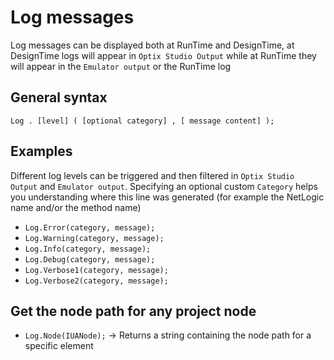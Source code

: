 # Log messages

Log messages can be displayed both at RunTime and DesignTime, at DesignTime logs will appear in `Optix Studio Output` while at RunTime they will appear in the `Emulator output` or the RunTime log

## General syntax

`Log . [level] ( [optional category] , [ message content] );`

## Examples

Different log levels can be triggered and then filtered in `Optix Studio Output` and `Emulator output`. Specifying an optional custom `Category` helps you understanding where this line was generated (for example the NetLogic name and/or the method name)

- `Log.Error(category, message);`
- `Log.Warning(category, message);`
- `Log.Info(category, message);`
- `Log.Debug(category, message);`
- `Log.Verbose1(category, message);`
- `Log.Verbose2(category, message);`

## Get the node path for any project node

- `Log.Node(IUANode);` -> Returns a string containing the node path for a specific element
